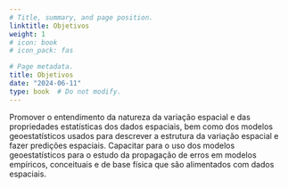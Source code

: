 ```yaml
---
# Title, summary, and page position.
linktitle: Objetivos
weight: 1
# icon: book
# icon_pack: fas

# Page metadata.
title: Objetivos
date: "2024-06-11"
type: book  # Do not modify.
---
```


Promover o entendimento da natureza da variação espacial e das propriedades estatísticas dos dados espaciais, bem como dos modelos geoestatísticos usados para descrever a estrutura da variação espacial e fazer predições espaciais. Capacitar para o uso dos modelos geoestatísticos para o estudo da propagação de erros em modelos empíricos, conceituais e de base física que são alimentados com dados espaciais.

